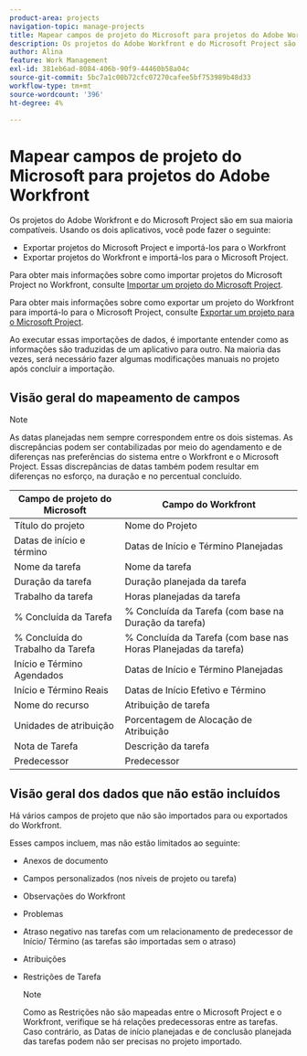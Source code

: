 ```yaml
---
product-area: projects
navigation-topic: manage-projects
title: Mapear campos de projeto do Microsoft para projetos do Adobe Workfront
description: Os projetos do Adobe Workfront e do Microsoft Project são em sua maioria compatíveis. Este artigo descreve como os campos de projeto mais comuns dos dois aplicativos são mapeados entre si.
author: Alina
feature: Work Management
exl-id: 381eb6ad-8084-406b-90f9-44460b58a04c
source-git-commit: 5bc7a1c00b72cfc07270cafee5bf753989b48d33
workflow-type: tm+mt
source-wordcount: '396'
ht-degree: 4%

---
```


# Mapear campos de projeto do Microsoft para projetos do Adobe Workfront

Os projetos do Adobe Workfront e do Microsoft Project são em sua maioria compatíveis. Usando os dois aplicativos, você pode fazer o seguinte:

* Exportar projetos do Microsoft Project e importá-los para o Workfront
* Exportar projetos do Workfront e importá-los para o Microsoft Project. 

Para obter mais informações sobre como importar projetos do Microsoft Project no Workfront, consulte [Importar um projeto do Microsoft Project](../../../manage-work/projects/create-projects/import-project-from-ms-project.md).

Para obter mais informações sobre como exportar um projeto do Workfront para importá-lo para o Microsoft Project, consulte [Exportar um projeto para o Microsoft Project](../../../manage-work/projects/manage-projects/export-project-to-ms-project.md).

Ao executar essas importações de dados, é importante entender como as informações são traduzidas de um aplicativo para outro. Na maioria das vezes, será necessário fazer algumas modificações manuais no projeto após concluir a importação. 

## Visão geral do mapeamento de campos

>[!NOTE]
>
>As datas planejadas nem sempre correspondem entre os dois sistemas. As discrepâncias podem ser contabilizadas por meio do agendamento e de diferenças nas preferências do sistema entre o Workfront e o Microsoft Project. Essas discrepâncias de datas também podem resultar em diferenças no esforço, na duração e no percentual concluído.

| **Campo de projeto do Microsoft** | **Campo do Workfront** |
|---|---|
| Título do projeto | Nome do Projeto |
| Datas de início e término | Datas de Início e Término Planejadas |
| Nome da tarefa | Nome da tarefa |
| Duração da tarefa | Duração planejada da tarefa |
| Trabalho da tarefa | Horas planejadas da tarefa |
| % Concluída da Tarefa | % Concluída da Tarefa (com base na Duração da tarefa) |
| % Concluída do Trabalho da Tarefa | % Concluída da Tarefa (com base nas Horas Planejadas da tarefa) |
| Início e Término Agendados | Datas de Início e Término Planejadas |
| Início e Término Reais | Datas de Início Efetivo e Término |
| Nome do recurso | Atribuição de tarefa |
| Unidades de atribuição | Porcentagem de Alocação de Atribuição |
| Nota de Tarefa | Descrição da tarefa |
| Predecessor | Predecessor |

## Visão geral dos dados que não estão incluídos

Há vários campos de projeto que não são importados para ou exportados do Workfront.

Esses campos incluem, mas não estão limitados ao seguinte:

* Anexos de documento
* Campos personalizados (nos níveis de projeto ou tarefa)
* Observações do Workfront
* Problemas
* Atraso negativo nas tarefas com um relacionamento de predecessor de Início/ Término (as tarefas são importadas sem o atraso)
* Atribuições
* Restrições de Tarefa

  >[!NOTE]
  >
  >Como as Restrições não são mapeadas entre o Microsoft Project e o Workfront, verifique se há relações predecessoras entre as tarefas. Caso contrário, as Datas de início planejadas e de conclusão planejada das tarefas podem não ser precisas no projeto importado. 
